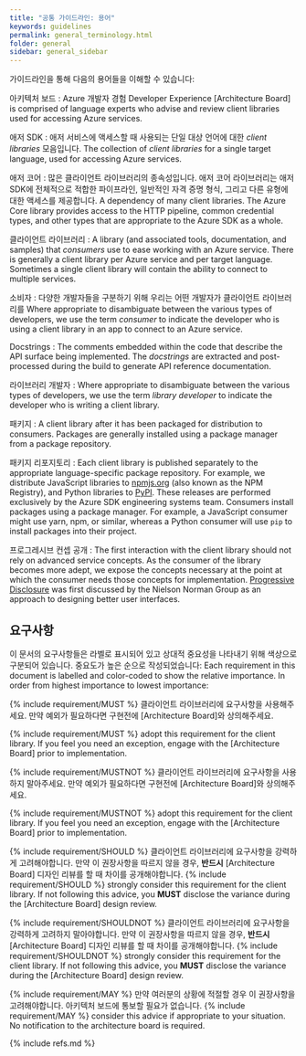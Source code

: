 ```yaml
---
title: "공통 가이드라인: 용어"
keywords: guidelines
permalink: general_terminology.html
folder: general
sidebar: general_sidebar
---
```


가이드라인을 통해 다음의 용어들을 이해할 수 있습니다:

아키텍처 보드
: Azure 개발자 경험 Developer Experience [Architecture Board] is comprised of language experts who advise and review client libraries used for accessing Azure services.

애저 SDK
: 애저 서비스에 액세스할 때 사용되는 단일 대상 언어에 대한 _client libraries_ 모음입니다.
The collection of _client libraries_ for a single target language, used for accessing Azure services.

애저 코어
: 많은 클라이언트 라이브러리의 종속성입니다. 애저 코어 라이브러리는 애저 SDK에 전체적으로 적합한 파이프라인, 일반적인 자격 증명 형식, 그리고 다른 유형에 대한 액세스를 제공합니다.
A dependency of many client libraries.  The Azure Core library provides access to the HTTP pipeline, common credential types, and other types that are appropriate to the Azure SDK as a whole.

클라이언트 라이브러리
: 
A library (and associated tools, documentation, and samples) that _consumers_ use to ease working with an Azure service.  There is generally a client library per Azure service and per target language.  Sometimes a single client library will contain the ability to connect to multiple services.

소비자
: 다양한 개발자들을 구분하기 위해 우리는 어떤 개발자가 클라이언트 라이브러리를 
Where appropriate to disambiguate between the various types of developers, we use the term _consumer_ to indicate the developer who is using a client library in an app to connect to an Azure service.

Docstrings
: The comments embedded within the code that describe the API surface being implemented.  The _docstrings_ are extracted and post-processed during the build to generate API reference documentation.

라이브러리 개발자
: Where appropriate to disambiguate between the various types of developers, we use the term _library developer_ to indicate the developer who is writing a client library.

패키지
: A client library after it has been packaged for distribution to consumers.  Packages are generally installed using a package manager from a package repository.

패키지 리포지토리
: Each client library is published separately to the appropriate language-specific package repository.  For example, we distribute JavaScript libraries to [npmjs.org](https://npmjs.org) (also known as the NPM Registry), and Python libraries to [PyPI](https://pypi.org/).  These releases are performed exclusively by the Azure SDK engineering systems team.  Consumers install packages using a package manager.  For example, a JavaScript consumer might use yarn, npm, or similar, whereas a Python consumer will use `pip` to install packages into their project.

프로그레시브 컨셉 공개
: The first interaction with the client library should not rely on advanced service concepts.  As the consumer of the library becomes more adept, we expose the concepts necessary at the point at which the consumer needs those concepts for implementation. [Progressive Disclosure] was first discussed by the Nielson Norman Group as an approach to designing better user interfaces.

## 요구사항

이 문서의 요구사항들은 라벨로 표시되어 있고 상대적 중요성을 나타내기 위해 색상으로 구분되어 있습니다. 중요도가 높은 순으로 작성되었습니다:
Each requirement in this document is labelled and color-coded to show the relative importance.  In order from highest importance to lowest importance:

{% include requirement/MUST %} 클라이언트 라이브러리에 요구사항을 사용해주세요. 만약 예외가 필요하다면 구현전에 [Architecture Board]와 상의해주세요.

{% include requirement/MUST %} adopt this requirement for the client library.  If you feel you need an exception, engage with the [Architecture Board] prior to implementation.

{% include requirement/MUSTNOT %} 클라이언트 라이브러리에 요구사항을 사용하지 말아주세요. 만약 예외가 필요하다면 구현전에 [Architecture Board]와 상의해주세요.

{% include requirement/MUSTNOT %} adopt this requirement for the client library.  If you feel you need an exception, engage with the [Architecture Board] prior to implementation.

{% include requirement/SHOULD %} 클라이언트 라이브러리에 요구사항을 강력하게 고려해야합니다. 만약 이 권장사항을 따르지 않을 경우, **반드시** [Architecture Board] 디자인 리뷰를 할 때 차이를 공개해야합니다.
{% include requirement/SHOULD %} strongly consider this requirement for the client library.  If not following this advice, you **MUST** disclose the variance during the [Architecture Board] design review. 

{% include requirement/SHOULDNOT %} 클라이언트 라이브러리에 요구사항을 강력하게 고려하지 말아야합니다. 만약 이 권장사항을 따르지 않을 경우, **반드시** [Architecture Board] 디자인 리뷰를 할 때 차이를 공개해야합니다.
{% include requirement/SHOULDNOT %} strongly consider this requirement for the client library.  If not following this advice, you **MUST** disclose the variance during the [Architecture Board] design review.

{% include requirement/MAY %} 만약 여러분의 상황에 적절할 경우 이 권장사항을 고려해야합니다. 아키텍처 보드에 통보할 필요가 없습니다. 
{% include requirement/MAY %} consider this advice if appropriate to your situation.  No notification to the architecture board is required.

{% include refs.md %}

[Progressive Disclosure]: https://www.nngroup.com/articles/progressive-disclosure/
